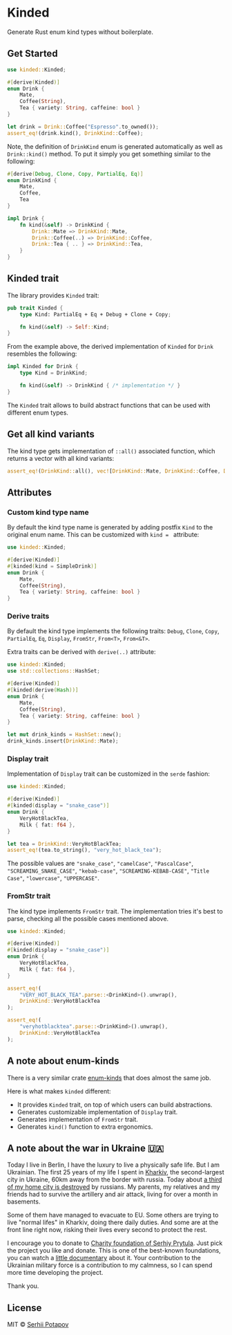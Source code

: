 # Kinded

Generate Rust enum kind types without boilerplate.

## Get Started

```rs
use kinded::Kinded;

#[derive(Kinded)]
enum Drink {
    Mate,
    Coffee(String),
    Tea { variety: String, caffeine: bool }
}

let drink = Drink::Coffee("Espresso".to_owned());
assert_eq!(drink.kind(), DrinkKind::Coffee);
```

Note, the definition of `DrinkKind` enum is generated automatically as well as `Drink::kind()` method.
To put it simply you get something similar to the following:

```rs
#[derive(Debug, Clone, Copy, PartialEq, Eq)]
enum DrinkKind {
    Mate,
    Coffee,
    Tea
}

impl Drink {
    fn kind(&self) -> DrinkKind {
        Drink::Mate => DrinkKind::Mate,
        Drink::Coffee(..) => DrinkKind::Coffee,
        Drink::Tea { .. } => DrinkKind::Tea,
    }
}
```

## Kinded trait

The library provides `Kinded` trait:

```rs
pub trait Kinded {
    type Kind: PartialEq + Eq + Debug + Clone + Copy;

    fn kind(&self) -> Self::Kind;
}
```

From the example above, the derived implementation of `Kinded` for `Drink` resembles the following:

```rs
impl Kinded for Drink {
    type Kind = DrinkKind;

    fn kind(&self) -> DrinkKind { /* implementation */ }
}
```

The `Kinded` trait allows to build abstract functions that can be used with different enum types.

## Get all kind variants

The kind type gets implementation of `::all()` associated function, which returns a vector with all kind variants:

```rs
assert_eq!(DrinkKind::all(), vec![DrinkKind::Mate, DrinkKind::Coffee, DrinkKind::Tea]);
```


## Attributes

### Custom kind type name

By default the kind type name is generated by adding postfix `Kind` to the original enum name.
This can be customized with `kind = ` attribute:

```rs
use kinded::Kinded;

#[derive(Kinded)]
#[kinded(kind = SimpleDrink)]
enum Drink {
    Mate,
    Coffee(String),
    Tea { variety: String, caffeine: bool }
}
```

### Derive traits

By default the kind type implements the following traits: `Debug`, `Clone`, `Copy`, `PartialEq`, `Eq`, `Display`, `FromStr`, `From<T>`, `From<&T>`.

Extra traits can be derived with `derive(..)` attribute:

```rs
use kinded::Kinded;
use std::collections::HashSet;

#[derive(Kinded)]
#[kinded(derive(Hash))]
enum Drink {
    Mate,
    Coffee(String),
    Tea { variety: String, caffeine: bool }
}

let mut drink_kinds = HashSet::new();
drink_kinds.insert(DrinkKind::Mate);
```

### Display trait

Implementation of `Display` trait can be customized in the `serde` fashion:

```rs
use kinded::Kinded;

#[derive(Kinded)]
#[kinded(display = "snake_case")]
enum Drink {
    VeryHotBlackTea,
    Milk { fat: f64 },
}

let tea = DrinkKind::VeryHotBlackTea;
assert_eq!(tea.to_string(), "very_hot_black_tea");
```

The possible values are `"snake_case"`, `"camelCase"`, `"PascalCase"`, `"SCREAMING_SNAKE_CASE"`, `"kebab-case"`, `"SCREAMING-KEBAB-CASE"`, `"Title Case"`, `"lowercase"`, `"UPPERCASE"`.

### FromStr trait

The kind type implements `FromStr` trait. The implementation tries it's best to parse, checking all the possible cases mentioned above.

```rs
use kinded::Kinded;

#[derive(Kinded)]
#[kinded(display = "snake_case")]
enum Drink {
    VeryHotBlackTea,
    Milk { fat: f64 },
}

assert_eq!(
    "VERY_HOT_BLACK_TEA".parse::<DrinkKind>().unwrap(),
    DrinkKind::VeryHotBlackTea
);

assert_eq!(
    "veryhotblacktea".parse::<DrinkKind>().unwrap(),
    DrinkKind::VeryHotBlackTea
);
```


## A note about enum-kinds

There is a very similar crate [enum-kinds](https://github.com/Soft/enum-kinds) that does almost the same job.

Here is what makes `kinded` different:
* It provides `Kinded` trait, on top of which users can build abstractions.
* Generates customizable implementation of `Display` trait.
* Generates implementation of `FromStr` trait.
* Generates `kind()` function to extra ergonomics.

## A note about the war in Ukraine 🇺🇦

Today I live in Berlin, I have the luxury to live a physically safe life.
But I am Ukrainian. The first 25 years of my life I spent in [Kharkiv](https://en.wikipedia.org/wiki/Kharkiv),
the second-largest city in Ukraine, 60km away from the border with russia. Today about [a third of my home city is destroyed](https://www.youtube.com/watch?v=ihoufBFSZds) by russians.
My parents, my relatives and my friends had to survive the artillery and air attack, living for over a month in basements.

Some of them have managed to evacuate to EU. Some others are trying to live "normal lifes" in Kharkiv, doing there daily duties.
And some are at the front line right now, risking their lives every second to protect the rest.

I encourage you to donate to [Charity foundation of Serhiy Prytula](https://prytulafoundation.org/en).
Just pick the project you like and donate. This is one of the best-known foundations, you can watch a [little documentary](https://www.youtube.com/watch?v=VlmWqoeub1Q) about it.
Your contribution to the Ukrainian military force is a contribution to my calmness, so I can spend more time developing the project.

Thank you.


## License

MIT © [Serhii Potapov](https://www.greyblake.com)
